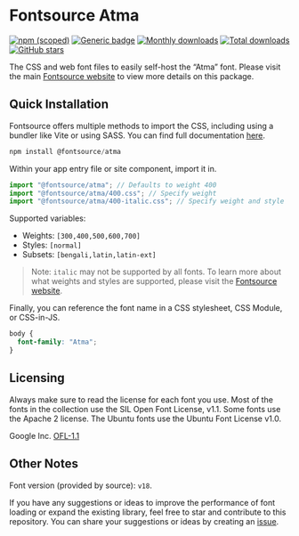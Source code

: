 # Fontsource Atma

[![npm (scoped)](https://img.shields.io/npm/v/@fontsource/atma?color=brightgreen)](https://www.npmjs.com/package/@fontsource/atma) [![Generic badge](https://img.shields.io/badge/fontsource-passing-brightgreen)](https://github.com/fontsource/fontsource) [![Monthly downloads](https://badgen.net/npm/dm/@fontsource/atma)](https://github.com/fontsource/fontsource) [![Total downloads](https://badgen.net/npm/dt/@fontsource/atma)](https://github.com/fontsource/fontsource) [![GitHub stars](https://img.shields.io/github/stars/fontsource/fontsource.svg?style=social&label=Star)](https://github.com/fontsource/fontsource/stargazers)

The CSS and web font files to easily self-host the “Atma” font. Please visit the main [Fontsource website](https://fontsource.org/fonts/atma) to view more details on this package.

## Quick Installation

Fontsource offers multiple methods to import the CSS, including using a bundler like Vite or using SASS. You can find full documentation [here](https://fontsource.org/docs/getting-started/introduction).

```javascript
npm install @fontsource/atma
```

Within your app entry file or site component, import it in.

```javascript
import "@fontsource/atma"; // Defaults to weight 400
import "@fontsource/atma/400.css"; // Specify weight
import "@fontsource/atma/400-italic.css"; // Specify weight and style
```

Supported variables:
- Weights: `[300,400,500,600,700]`
- Styles: `[normal]`
- Subsets: `[bengali,latin,latin-ext]`

> Note: `italic` may not be supported by all fonts. To learn more about what weights and styles are supported, please visit the [Fontsource website](https://fontsource.org/fonts/atma).

Finally, you can reference the font name in a CSS stylesheet, CSS Module, or CSS-in-JS.

```css
body {
  font-family: "Atma";
}
```

## Licensing
Always make sure to read the license for each font you use. Most of the fonts in the collection use the SIL Open Font License, v1.1. Some fonts use the Apache 2 license. The Ubuntu fonts use the Ubuntu Font License v1.0.

Google Inc.
[OFL-1.1](http://scripts.sil.org/OFL)

## Other Notes
Font version (provided by source): `v18`.

If you have any suggestions or ideas to improve the performance of font loading or expand the existing library, feel free to star and contribute to this repository. You can share your suggestions or ideas by creating an [issue](https://github.com/fontsource/fontsource/issues).